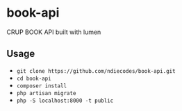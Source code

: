 # book-api

CRUP BOOK API built with lumen

## Usage

-   `git clone https://github.com/ndiecodes/book-api.git`
-   `cd book-api`
-   `composer install`
-   `php artisan migrate`
-   `php -S localhost:8000 -t public`
